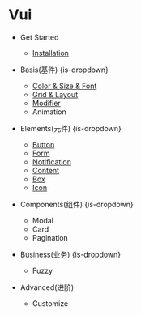 # Vui

* Get Started
  * [Installation](/)

* Basis(基件) {is-dropdown}
  * [Color & Size & Font](basis/color_size.md)
  * [Grid & Layout](basis/layout.md)
  * [Modifier](basis/modifiers.md)
  * Animation

* Elements(元件) {is-dropdown}
  * [Button](elements/buttons.md)
  * [Form](elements/form.md)
  * [Notification](elements/notifications.md)
  * [Content](elements/content.md)
  * [Box](elements/box.md)
  * [Icon](elements/icon.md)

* Components(组件) {is-dropdown}
  * Modal
  * Card
  * Pagination

* Business(业务) {is-dropdown}
  * Fuzzy

* Advanced(进阶)
  * Customize

<style lang="scss">
  @import url("https://maxcdn.bootstrapcdn.com/font-awesome/4.7.0/css/font-awesome.min.css");
  @import url("https://at.alicdn.com/t/font_299456_81qcthgrkonu3di.css");
  @import "~root/scss/vui.scss";
  @import "~root/docs_lib/common.scss";
</style>
